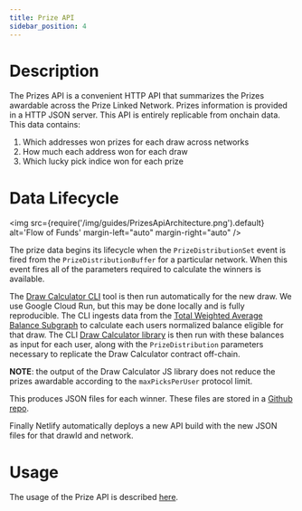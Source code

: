 ```yaml
---
title: Prize API
sidebar_position: 4
---
```


# Description

The Prizes API is a convenient HTTP API that summarizes the Prizes awardable across the Prize Linked Network.
Prizes information is provided in a HTTP JSON server. This API is entirely replicable from onchain data.
This data contains:

1. Which addresses won prizes for each draw across networks
1. How much each address won for each draw
1. Which lucky pick indice won for each prize

# Data Lifecycle

<div class="myDiv" display="flex">

<img
src={require('/img/guides/PrizesApiArchitecture.png').default}
alt='Flow of Funds'
margin-left="auto"
margin-right="auto"
/>

</div>

The prize data begins its lifecycle when the `PrizeDistributionSet` event is fired from the `PrizeDistributionBuffer` for a particular network.
When this event fires all of the parameters required to calculate the winners is available.

The [Draw Calculator CLI](https://github.com/pooltogether/draw-calculator-cli) tool is then run automatically for the new draw. We use Google Cloud Run, but this may be done locally and is fully reproducible.
The CLI ingests data from the [Total Weighted Average Balance Subgraph](https://github.com/pooltogether/twab-subgraph) to calculate each users normalized balance eligible for that draw.
The CLI [Draw Calculator library](https://github.com/pooltogether/draw-calculator-js) is then run with these balances as input for each user, along with the `PrizeDistribution` parameters necessary to replicate the Draw Calculator contract off-chain.

**NOTE**: the output of the Draw Calculator JS library does not reduce the prizes awardable according to the `maxPicksPerUser` protocol limit.

This produces JSON files for each winner. These files are stored in a [Github repo](https://github.com/pooltogether/v4-draw-results).

Finally Netlify automatically deploys a new API build with the new JSON files for that drawId and network.

# Usage

The usage of the Prize API is described [here](../reference/prize-api).
